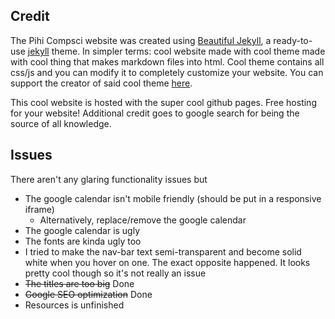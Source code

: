 ## Credit

The Pihi Compsci website was created using [Beautiful Jekyll](https://github.com/daattali/beautiful-jekyll), a ready-to-use [jekyll](https://jekyllrb.com/) theme. In simpler terms: cool website made with cool theme made with cool thing that makes markdown files into html. Cool theme contains all css/js and you can modify it to completely customize your website. You can support the creator of said cool theme [here](https://github.com/sponsors/daattali).

This cool website is hosted with the super cool github pages. Free hosting for your website! Additional credit goes to google search for being the source of all knowledge.

## Issues

There aren't any glaring functionality issues but
- The google calendar isn't mobile friendly (should be put in a responsive iframe)
  - Alternatively, replace/remove the google calendar
- The google calendar is ugly
- The fonts are kinda ugly too
- I tried to make the nav-bar text semi-transparent and become solid white when you hover on one. The exact opposite happened. It looks pretty cool though so it's not really an issue
- ~~The titles are too big~~ Done
- ~~Google SEO optimization~~ Done
- Resources is unfinished